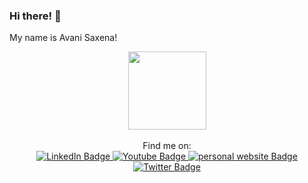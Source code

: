 ### Hi there! 👋  
My name is Avani Saxena!  

<div id="header" align="center">
  <img src="https://media.giphy.com/media/L1R1tvI9svkIWwpVYr/giphy.gif" width=125></img>
  <div id="badges"><br>
   Find me on: <br>
  <a href="https://www.linkedin.com/in/avani-saxena-7174851a4/">
    <img src="https://img.shields.io/badge/LinkedIn-blue?style=for-the-badge&logo=linkedin&logoColor=white" alt="LinkedIn Badge"/>
  </a>
  <a href="https://www.youtube.com/channel/UCAcWSncMR5-PvMEzvHC7frg">
    <img src="https://img.shields.io/badge/YouTube-red?style=for-the-badge&logo=youtube&logoColor=white" alt="Youtube Badge"/>
  </a>
  <a href="https://avanisaxena9.github.io/avanisaxena.github.io/">
    <img src="https://img.shields.io/badge/Website-purple?style=for-the-badge&logo=website&logoColor=white" alt="personal website Badge"/>
  </a>
  <a href="https://twitter.com/Avanically">
    <img src="https://img.shields.io/badge/Twitter-blue?style=for-the-badge&logo=twitter&logoColor=white" alt="Twitter Badge"/>
  </a>
  
</div>
 <br> 
</div>
<!--
**avanisaxena9/avanisaxena9** is a ✨ _special_ ✨ repository because its `README.md` (this file) appears on your GitHub profile.

Here are some ideas to get you started:

- 🔭 I’m currently working on ...
- 🌱 I’m currently learning ...
- 👯 I’m looking to collaborate on ...
- 🤔 I’m looking for help with ...
- 💬 Ask me about ...
- 📫 How to reach me: ...
- 😄 Pronouns: ...
- ⚡ Fun fact: ...
-->
